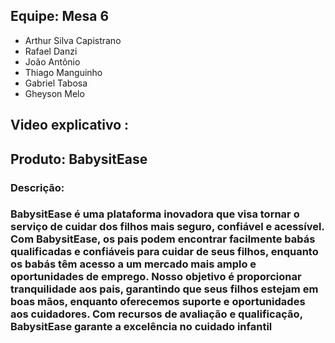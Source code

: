 <html lang="pt-br">
<head>
    <meta charset="UTF-8">
    <meta name="viewport" content="width=device-width, initial-scale=1.0">
    <link rel="stylesheet" href="styles.css">
</head>
<body>
    <div class="team">
        <h2>Equipe: Mesa 6</h2>
        <ul>
            <li>Arthur Silva Capistrano</li>
            <li>Rafael Danzi</li>
            <li>João Antônio</li>
            <li>Thiago Manguinho</li>
            <li>Gabriel Tabosa</li>
            <li>Gheyson Melo</li>
        </ul>
    </div>
        <h2> Video explicativo :</h2>
       <a href="https://www.youtube.com/watch?v=0sU1ZieJ0rc"></a>
    <div class="product">
        <h2>Produto: BabysitEase</h2>
        <h3>Descrição:<h3>
        <p>  BabysitEase é uma plataforma inovadora que visa tornar o serviço de cuidar dos filhos mais seguro, confiável e acessível. Com BabysitEase, os pais podem encontrar facilmente babás qualificadas e confiáveis para cuidar de seus filhos, enquanto os babás têm acesso a um mercado mais amplo e oportunidades de emprego. Nosso objetivo é proporcionar tranquilidade aos pais, garantindo que seus filhos estejam em boas mãos, enquanto oferecemos suporte e oportunidades aos cuidadores. Com recursos de avaliação e qualificação, BabysitEase garante a excelência no cuidado infantil</p>
    </div>
</body>
</html>
